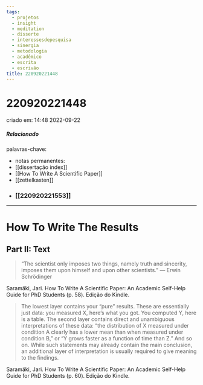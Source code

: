 ```yaml
---
tags:
  - projetos
  - insight
  - meditation
  - disserte
  - interessesdepesquisa
  - sinergia
  - metodologia
  - acadêmico
  - escrita
  - escrivão
title: 220920221448
---
```

# 220920221448
criado em: 14:48 2022-09-22

##### Relacionado
palavras-chave: 
- notas permanentes: 
- [[dissertação index]]
- [[How To Write A Scientific Paper]]
- [[zettelkasten]]
- ### [[220920221553]]
---
# How To Write The Results
## Part II: Text 

>“The scientist only imposes two things, namely truth and sincerity, imposes them upon himself and upon other scientists.” ― Erwin Schrödinger

Saramäki, Jari. How To Write A Scientific Paper: An Academic Self-Help Guide for PhD Students (p. 58). Edição do Kindle. 

>The lowest layer contains your “pure” results. These are essentially just data: you measured X, here’s what you got. You computed Y, here is a table. The second layer contains direct and unambiguous interpretations of these data: “the distribution of X measured under condition A clearly has a lower mean than when measured under condition B,” or “Y grows faster as a function of time than Z.” And so on. While such statements may already contain the main conclusion, an additional layer of interpretation is usually required to give meaning to the findings.

Saramäki, Jari. How To Write A Scientific Paper: An Academic Self-Help Guide for PhD Students (p. 60). Edição do Kindle. 